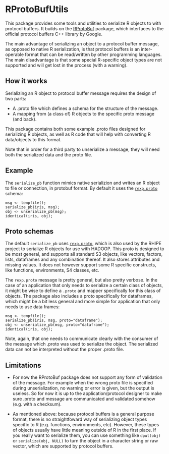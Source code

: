 RProtoBufUtils
==============

This package provides some tools and utilities to serialize R objects to with protocol buffers. It builds on the [RProtoBuf](http://r-forge.r-project.org/projects/rprotobuf/) package, which interfaces to the official protocol buffers C++ library by Google.

The main advantage of serializing an object to a protocol buffer message, as opposed to native R serialization, is that protocol buffers is an inter-operable format that can be read/written by other programming languages. The main disadvantage is that some special R-specific object types are not supported and will get lost in the process (with a warning).

How it works
------------

Serializing an R object to protocol buffer message requires the design of two parts:

 - A .proto file which defines a schema for the structure of the message.
 - A mapping from (a class of) R objects to the specific proto message (and back).

This package contains both some example .proto files designed for serializing R objects, as well as R code that will help with converting R data/objects to this format. 

Note that in order for a third party to unserialize a message, they will need both the serialized data and the proto file.

Example
--------

The `serialize_pb` function mimics native serializion and writes an R object to file or connection, in protobuf format. By default it uses the [`rexp.proto`](https://www.datadr.org/doc/serialize.html) schema:

    msg <- tempfile();
    serialize_pb(iris, msg);
    obj <- unserialize_pb(msg);
    identical(iris, obj);


Proto schemas
-------------

The default `serialize_pb` uses [`rexp.proto`](https://www.datadr.org/doc/serialize.html), which is also used by the RHIPE project to serialize R objects for use with HADOOP. This proto is designed to be most general, and supports all standard S3 objects, like vectors, factors, lists, dataframes and any combination thereof. It also stores attributes and missing values. It does not however support some R specific constructs, like functions, environments, S4 classes, etc.

The `rexp.proto` message is pretty general, but also pretty verbose. In the case of an application that only needs to serialize a certain class of objects, it might be wise to define a `.proto` and mapper specifically for this class of objects. The package also includes a proto specifically for dataframes, which might be a bit less general and more simple for application that only needs to use data frames:

    msg <- tempfile();
    serialize_pb(iris, msg, proto="dataframe");
    obj <- unserialize_pb(msg, proto="dataframe");
    identical(iris, obj); 

Note, again, that one needs to communicate clearly with the consumer of the message which .proto was used to serialize the object. The serialized data can not be interpreted without the proper .proto file.

Limitations
-----------

- For now the RProtoBuf package does not support any form of validation of the message. For example when the wrong proto file is specified during unserialization, no warning or error is given, but the output is useless. So for now it is up to the application/protocol designer to make sure .proto and message are communicated and validated somehow (e.g. with a checksum). 

- As mentioned above: because protocol buffers is a general purpose format, there is no straightfoward way of serializing object types specific to R (e.g. functions, environments, etc). However, these types of objects usually have little meaning outside of R in the first place. If you really want to serialize them, you can use something like `dput(obj)` or `serialize(obj, NULL)` to turn the object in a character string or raw vector, which are supported by protocol buffers.
